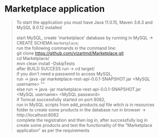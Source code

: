 # Marketplace application
> To start the application you must have Java 11.0.15, Maven 3.6.3 and MySQL 8.0.12 installed<br /><br />
> start MySQL, create 'marketplace' database by running in MySQL -> CREATE SCHEMA `marketplace`;<br />
> run the following commands in the command line:<br />
> git clone https://github.com/vizartmd/Marketplace.git<br />
> cd Marketplace/<br />
> mvn clean install -DskipTests<br />
> after BUILD SUCCESS run -> cd target/<br />
> if you don't need a password to access MySQL,<br />
> run -> java -jar marketplace-rest-api-0.0.1-SNAPSHOT.jar \<MySQL username\> ""<br />
> else run -> java -jar marketplace-rest-api-0.0.1-SNAPSHOT.jar \<MySQL username\> \<MySQL password\><br />
> if Tomcat successfully started on port 8082,<br />
> run in MySQL scripts from add_products.sql file witch is in resources folder to create some products in the database
> run in browser -> http://localhost:8082<br />
> complete the registration and then log in, after successfully log in create some products and test the functionality of the "Marketplace application" as per the requirements<br />





